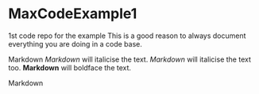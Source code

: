 # MaxCodeExample1
1st code repo for the example
This is a good reason to always document everything you are doing in a code base.

Markdown
*Markdown* will italicise the text.
_Markdown_ will italicise the text too.
**Markdown** will boldface the text.

Markdown

